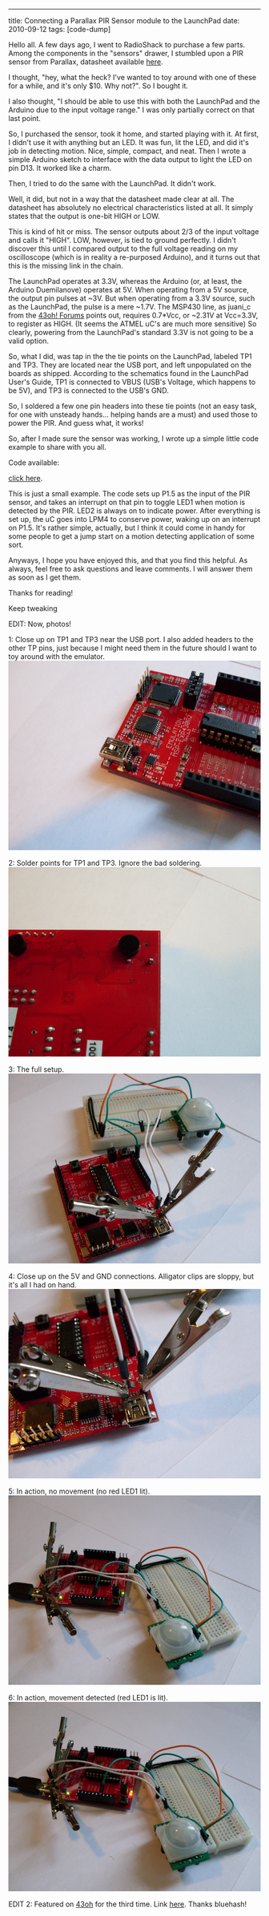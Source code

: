 ---
title: Connecting a Parallax PIR Sensor module to the LaunchPad
date: 2010-09-12
tags: [code-dump]

Hello all.
A few days ago, I went to RadioShack to purchase a few parts. Among the components in the "sensors" drawer, I stumbled upon a PIR sensor from Parallax, datasheet available [here](http://www.parallax.com/sites/default/files/downloads/910-28027-PIR-Sensor-REV-A-Documentation-v1.4.pdf).

I thought, "hey, what the heck? I've wanted to toy around with one of these for a while, and it's only $10. Why not?". So I bought it.

I also thought, "I should be able to use this with both the LaunchPad and the Arduino due to the input voltage range." I was only partially correct on that last point.

So, I purchased the sensor, took it home, and started playing with it. At first, I didn't use it with anything but an LED. It was fun, lit the LED, and did it's job in detecting motion. Nice, simple, compact, and neat. Then I wrote a simple Arduino sketch to interface with the data output to light the LED on pin D13. It worked like a charm.

Then, I tried to do the same with the LaunchPad. It didn't work.

Well, it did, but not in a way that the datasheet made clear at all. The datasheet has absolutely no electrical characteristics listed at all. It simply states that the output is one-bit HIGH or LOW.

This is kind of hit or miss. The sensor outputs about 2/3 of the input voltage and calls it "HIGH". LOW, however, is tied to ground perfectly. I didn't discover this until I compared output to the full voltage reading on my oscilloscope (which is in reality a re-purposed Arduino), and it turns out that this is the missing link in the chain.

The LaunchPad operates at 3.3V, whereas the Arduino (or, at least, the Arduino Duemilanove) operates at 5V. When operating from a 5V source, the output pin pulses at ~3V. But when operating from a 3.3V source, such as the LaunchPad, the pulse is a mere ~1.7V. The MSP430 line, as juani_c from the [43oh! Forums](http://43oh.com/forum/) points out, requires 0.7*Vcc, or ~2.31V at Vcc=3.3V, to register as HIGH. (It seems the ATMEL uC's are much more sensitive) So clearly, powering from the LaunchPad's standard 3.3V is not going to be a valid option.

So, what I did, was tap in the the tie points on the LaunchPad, labeled TP1 and TP3. They are located near the USB port, and left unpopulated on the boards as shipped. According to the schematics found in the LaunchPad User's Guide, TP1 is connected to VBUS (USB's Voltage, which happens to be 5V), and TP3 is connected to the USB's GND.

So, I soldered a few one pin headers into these tie points (not an easy task, for one with unsteady hands... helping hands are a must) and used those to power the PIR. And guess what, it works!

So, after I made sure the sensor was working, I wrote up a simple little code example to share with you all.

Code available:

[click here](https://github.com/gatesphere/blog-resources/raw/master/downloads/source/launchpadpirsensor.c).

This is just a small example. The code sets up P1.5 as the input of the PIR sensor, and takes an interrupt on that pin to toggle LED1 when motion is detected by the PIR. LED2 is always on to indicate power. After everything is set up, the uC goes into LPM4 to conserve power, waking up on an interrupt on P1.5. It's rather simple, actually, but I think it could come in handy for some people to get a jump start on a motion detecting application of some sort.

Anyways, I hope you have enjoyed this, and that you find this helpful. As always, feel free to ask questions and leave comments. I will answer them as soon as I get them.

Thanks for reading!

Keep tweaking

EDIT: Now, photos!

1: Close up on TP1 and TP3 near the USB port. I also added headers to the other TP pins, just because I might need them in the future should I want to toy around with the emulator.
![1](https://github.com/gatesphere/blog-resources/raw/master/downloads/images/launchpadpir/LaunchPadPIR_01.png)

2: Solder points for TP1 and TP3. Ignore the bad soldering.
![2](https://github.com/gatesphere/blog-resources/raw/master/downloads/images/launchpadpir/LaunchPadPIR_02.png)

3: The full setup.
![3](https://github.com/gatesphere/blog-resources/raw/master/downloads/images/launchpadpir/LaunchPadPIR_03.png)

4: Close up on the 5V and GND connections. Alligator clips are sloppy, but it's all I had on hand.
![4](https://github.com/gatesphere/blog-resources/raw/master/downloads/images/launchpadpir/LaunchPadPIR_04.png)

5: In action, no movement (no red LED1 lit).
![5](https://github.com/gatesphere/blog-resources/raw/master/downloads/images/launchpadpir/LaunchPadPIR_05.png)

6: In action, movement detected (red LED1 is lit).
![6](https://github.com/gatesphere/blog-resources/raw/master/downloads/images/launchpadpir/LaunchPadPIR_06.png)

EDIT 2: Featured on [43oh](http://www.43oh.com/) for the third time. Link [here](http://www.43oh.com/2010/09/interface-the-launchpad-to-a-parallax-pir-sensor/). Thanks bluehash! 